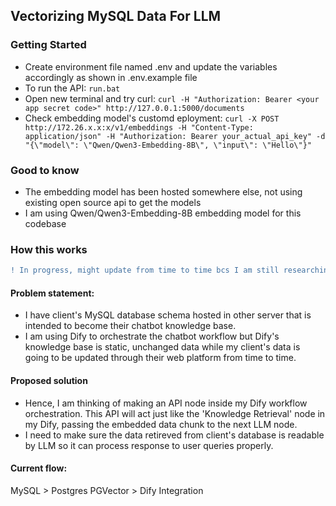 ## Vectorizing MySQL Data For LLM

### Getting Started
- Create environment file named .env and update the variables accordingly as shown in .env.example file
- To run the API: ``` run.bat ```
- Open new terminal and try curl: ``` curl -H "Authorization: Bearer <your app secret code>" http://127.0.0.1:5000/documents ```
- Check embedding model's customd eployment: ```curl -X POST http://172.26.x.x:x/v1/embeddings -H "Content-Type: application/json" -H "Authorization: Bearer your_actual_api_key" -d "{\"model\": \"Qwen/Qwen3-Embedding-8B\", \"input\": \"Hello\"}"```

### Good to know
- The embedding model has been hosted somewhere else, not using existing open source api to get the models
- I am using Qwen/Qwen3-Embedding-8B embedding model for this codebase

### How this works 
``` diff 
! In progress, might update from time to time bcs I am still researching. 
```
#### Problem statement:
- I have client's MySQL database schema hosted in other server that is intended to become their chatbot knowledge base. 
- I am using Dify to orchestrate the chatbot workflow but Dify's knowledge base is static, unchanged data while my client's data is going to be updated through their web platform from time to time.

#### Proposed solution
- Hence, I am thinking of making an API node inside my Dify workflow orchestration. This API will act just like the 'Knowledge Retrieval' node in my Dify, passing the embedded data chunk to the next LLM node. 
- I need to make sure the data retireved from client's database is readable by LLM so it can process response to user queries properly.

#### Current flow:
MySQL > Postgres PGVector > Dify Integration